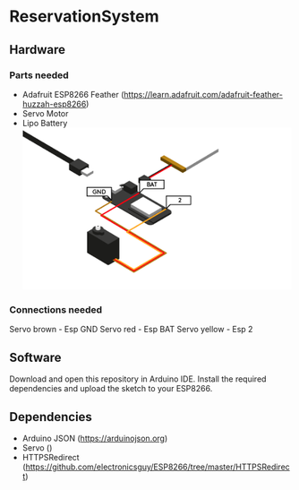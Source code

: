 # ReservationSystem

## Hardware
### Parts needed
- Adafruit ESP8266 Feather (https://learn.adafruit.com/adafruit-feather-huzzah-esp8266)
- Servo Motor
- Lipo Battery
![Image of System](https://github.com/kempermo/ReservationSystem/blob/master/readme/overview.png)

### Connections needed
Servo brown - Esp GND
Servo red - Esp BAT
Servo yellow - Esp 2

## Software
Download and open this repository in Arduino IDE. Install the required dependencies and upload the sketch to your ESP8266.

## Dependencies
- Arduino JSON (https://arduinojson.org)
- Servo ()
- HTTPSRedirect (https://github.com/electronicsguy/ESP8266/tree/master/HTTPSRedirect)
